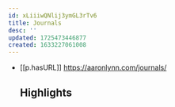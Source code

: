 ```yaml
---
id: xLiiiwQNlij3ymGL3rTv6
title: Journals
desc: ''
updated: 1725473446877
created: 1633227061008
---
```




- [[p.hasURL]] https://aaronlynn.com/journals/
  ## Highlights
